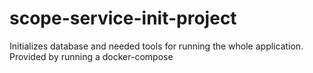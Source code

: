 # scope-service-init-project
Initializes database and needed tools for running the whole application. Provided by running a docker-compose
